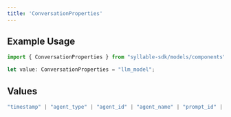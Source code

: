 ```yaml
---
title: 'ConversationProperties'
---
```


## Example Usage

```typescript
import { ConversationProperties } from "syllable-sdk/models/components";

let value: ConversationProperties = "llm_model";
```

## Values

```typescript
"timestamp" | "agent_type" | "agent_id" | "agent_name" | "prompt_id" | "prompt_name" | "llm_provider" | "llm_model" | "llm_version" | "is_legacy"
```